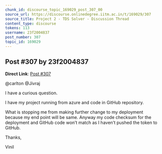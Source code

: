 ```yaml
---
chunk_id: discourse_topic_169029_post_307_00
source_url: https://discourse.onlinedegree.iitm.ac.in/t/169029/307
source_title: Project 2 - TDS Solver - Discussion Thread
content_type: discourse
tokens: 113
username: 23f2004837
post_number: 307
topic_id: 169029
---
```


## Post #307 by 23f2004837

**Direct Link**: [Post #307](https://discourse.onlinedegree.iitm.ac.in/t/169029/307)

@carlton @Jivraj

I have a curious question.

I have my project running from azure and code in GitHub repository.

What is stopping me from making further change to my deployment because my end point will be same. Anyway my code checksum for the deployment and GitHub code won’t match as I haven’t pushed the token to GitHub.

Thanks,

Vinil
